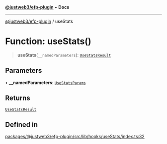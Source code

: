 [**@justweb3/efp-plugin**](../README.md) • **Docs**

***

[@justweb3/efp-plugin](../globals.md) / useStats

# Function: useStats()

> **useStats**(`__namedParameters`): [`UseStatsResult`](../interfaces/UseStatsResult.md)

## Parameters

• **\_\_namedParameters**: [`UseStatsParams`](../interfaces/UseStatsParams.md)

## Returns

[`UseStatsResult`](../interfaces/UseStatsResult.md)

## Defined in

[packages/@justweb3/efp-plugin/src/lib/hooks/useStats/index.ts:32](https://github.com/JustaName-id/JustaName-sdk/blob/dc845c10af242e3ca87d95ef392516ac0bfa8b95/packages/@justweb3/efp-plugin/src/lib/hooks/useStats/index.ts#L32)
